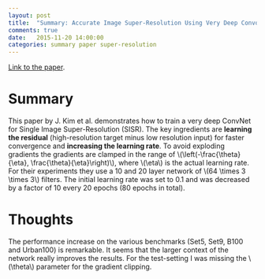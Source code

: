 ```yaml
---
layout: post
title:  "Summary: Accurate Image Super-Resolution Using Very Deep Convolutional Networks"
comments: true
date:   2015-11-20 14:00:00
categories: summary paper super-resolution
---
```


[Link to the paper](http://arxiv.org/abs/1511.04587).


# Summary
This paper by J. Kim et al. demonstrates how to train a very deep ConvNet for Single Image Super-Resolution (SISR).
The key ingredients are **learning the residual** (high-resolution target minus low resolution input) for faster convergence and **increasing the learning rate**.
To avoid exploding gradients the gradients are clamped in the range of \\(\left(-\frac{\theta}{\eta}, \frac{\theta}{\eta}\right)\\), where \\(\eta\\) is the actual learning rate.
For their experiments they use a 10 and 20 layer network of \\(64 \times 3 \times 3\\) filters.
The initial learning rate was set to 0.1 and was decreased by a factor of 10 every 20 epochs (80 epochs in total).


# Thoughts
The performance increase on the various benchmarks (Set5, Set9, B100 and Urban100) is remarkable.
It seems that the larger context of the network really improves the results.
For the test-setting I was missing the \\(\theta\\) parameter for the gradient clipping.

